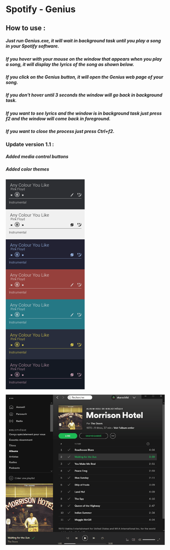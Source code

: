# Spotify - Genius

## How to use :
##### Just run Genius.exe, it will wait in background task until you play a song in your Spotify software. 
##### If you hover with your mouse on the window that appears when you play a song, it will display the lyrics of the song as shown below.
##### If you click on the Genius button, it will open the Genius web page of your song.
##### If you don't hover until 3 seconds the window will go back in background task.
##### If you want to see lyrics and the window is in background task just press f2 and the window will come back in foreground.
##### If you want to close the process just press Ctrl+f2.

### Update version 1.1 :
##### Added media control buttons
##### Added color themes
![alt text][Colors]

[Colors]: readme/anycoloryoulike2.png "Colors"


![alt text][Demo]

[Demo]: Gif36.gif "Demo"
